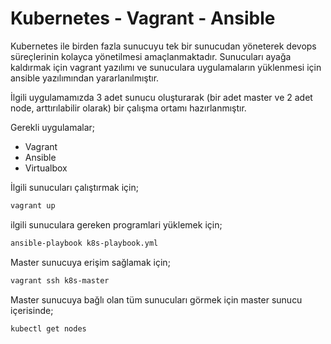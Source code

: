 # Kubernetes - Vagrant - Ansible

Kubernetes ile birden fazla sunucuyu tek bir sunucudan yöneterek devops süreçlerinin kolayca yönetilmesi amaçlanmaktadır. Sunucuları ayağa kaldırmak için vagrant yazılımı ve sunuculara uygulamaların yüklenmesi için ansible yazılımından yararlanılmıştır.

İlgili uygulamamızda 3 adet sunucu oluşturarak (bir adet master ve 2 adet node, arttırılabilir olarak) bir çalışma ortamı hazırlanmıştır.

Gerekli uygulamalar;
- Vagrant
- Ansible
- Virtualbox

İlgili sunucuları çalıştırmak için;
```bash
vagrant up
```

ilgili sunuculara gereken programlari yüklemek için;
```bash
ansible-playbook k8s-playbook.yml
```

Master sunucuya erişim sağlamak için;
```bash
vagrant ssh k8s-master
```

Master sunucuya bağlı olan tüm sunucuları görmek için master sunucu içerisinde;
```bash
kubectl get nodes
```
